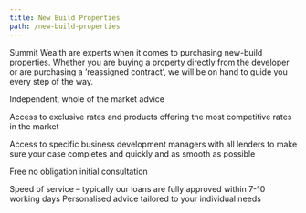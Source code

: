 ```yaml
---
title: New Build Properties
path: /new-build-properties
---
```


Summit Wealth are experts when it comes to purchasing new-build properties. Whether you are buying a property directly from the developer or are purchasing a ‘reassigned contract’, we will be on hand to guide you every step of the way.

Independent, whole of the market advice

Access to exclusive rates and products offering the most competitive rates in the market

Access to specific business development managers with all lenders to make sure your case completes and quickly and as smooth as possible

Free no obligation initial consultation

Speed of service – typically our loans are fully approved within 7-10 working days 
Personalised advice tailored to your individual needs